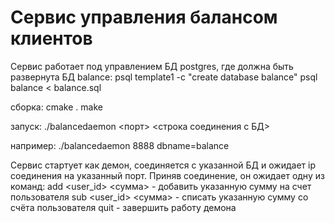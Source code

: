 # Сервис управления балансом клиентов
Сервис работает под управлением БД postgres, где должна быть развернута БД balance:
psql template1 -c "create database balance"
psql balance < balance.sql	 

сборка:
cmake .
make

запуск:
./balancedaemon <порт> <строка соединения с БД>

например:
./balancedaemon 8888 dbname=balance 

Сервис стартует как демон, соединяется с указанной БД и ожидает ip соединения на указанный порт.
Приняв соединение, он ожидает одну из команд:
add <user_id> <сумма>      - добавить указанную сумму на счет пользователя 
sub <user_id> <сумма>      - списать указанную сумму со счёта пользователя 
quit                       - завершить работу демона 
